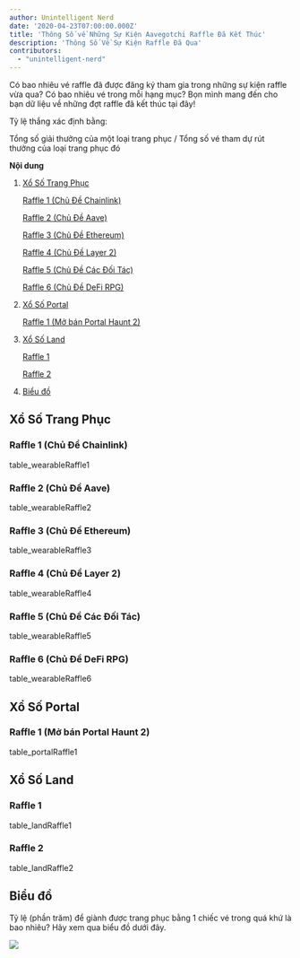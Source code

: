 ```yaml
---
author: Unintelligent Nerd
date: '2020-04-23T07:00:00.000Z'
title: 'Thông Số về Những Sự Kiện Aavegotchi Raffle Đã Kết Thúc'
description: 'Thông Số Về Sự Kiện Raffle Đã Qua'
contributors:
  - "unintelligent-nerd"
---
```


Có bao nhiêu vé raffle đã được đăng ký tham gia trong những sự kiện raffle vừa qua? Có bao nhiêu vé trong mỗi hạng mục? Bọn mình mang đến cho bạn dữ liệu về những đợt raffle đã kết thúc tại đây!

Tỷ lệ thắng xác định bằng:

Tổng số giải thưởng của một loại trang phục / Tổng số vé tham dự rút thưởng của loại trang phục đó

<div class="contentsBox">

**Nội dung**

<ol>
<li><a href=#wearable-raffles>Xổ Số Trang Phục</a></li>
<p><a href=#raffle-1--chainlink-theme->Raffle 1 (Chủ Đề Chainlink)</a></p>
<p><a href=#raffle-2--aave-theme->Raffle 2 (Chủ Đề Aave)</a></p>
<p><a href=#raffle-3--ethereum-theme->Raffle 3 (Chủ Đề Ethereum)</a></p>
<p><a href=#raffle-4--layer-2-theme->Raffle 4 (Chủ Đề Layer 2)</a></p>
<p><a href=#raffle-5--partnerships-theme->Raffle 5 (Chủ Đề Các Đối Tác)</a></p>
<p><a href=#raffle-6--defi-rpg-theme->Raffle 6 (Chủ Đề DeFi RPG)</a></p>
<li><a href=#portal-raffles>Xổ Số Portal</a></li>
<p><a href=#raffle-1--haunt-2-portal-drop->Raffle 1 (Mở bán Portal Haunt 2)</a></p>
<li><a href=#land-raffles>Xổ Số Land</a></li>
<p><a href=#raffle-1>Raffle 1</a></p>
<p><a href=#raffle-2>Raffle 2</a></p>
<li><a href=#chart>Biểu đồ</a></li>
</ol>

</div>

## Xổ Số Trang Phục

### Raffle 1 (Chủ Đề Chainlink)
table_wearableRaffle1

### Raffle 2 (Chủ Đề Aave)
table_wearableRaffle2

### Raffle 3 (Chủ Đề Ethereum)
table_wearableRaffle3

### Raffle 4 (Chủ Đề Layer 2)
table_wearableRaffle4

### Raffle 5 (Chủ Đề Các Đối Tác)
table_wearableRaffle5

### Raffle 6 (Chủ Đề DeFi RPG)
table_wearableRaffle6

## Xổ Số Portal

### Raffle 1 (Mở bán Portal Haunt 2)
table_portalRaffle1

## Xổ Số Land

### Raffle 1
table_landRaffle1

### Raffle 2
table_landRaffle2

## Biểu đồ

Tỷ lệ (phần trăm) để giành được trang phục bằng 1 chiếc vé trong quá khứ là bao nhiêu? Hãy xem qua biểu đồ dưới đây.

<img src="/raffles-stats/raffle-stats-chart.png" />